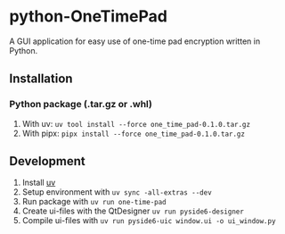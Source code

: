 # python-OneTimePad
A GUI application for easy use of one-time pad encryption written in Python.

## Installation

### Python package (.tar.gz or .whl)

1. With uv: `uv tool install --force one_time_pad-0.1.0.tar.gz`
1. With pipx: `pipx install --force one_time_pad-0.1.0.tar.gz`

## Development

1. Install [uv](https://docs.astral.sh/uv/getting-started/installation/)
2. Setup environment with `uv sync -all-extras --dev`
3. Run package with `uv run one-time-pad`
4. Create ui-files with the QtDesigner `uv run pyside6-designer`
5. Compile ui-files with `uv run pyside6-uic window.ui -o ui_window.py`
